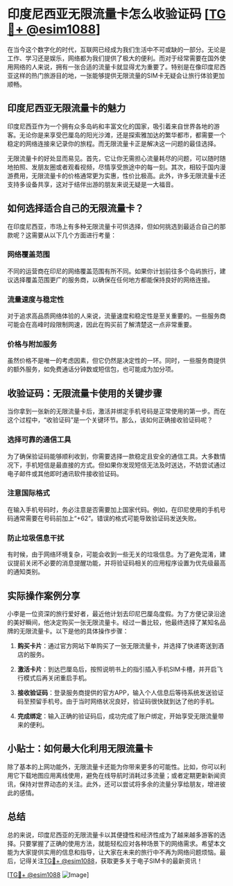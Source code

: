 # 印度尼西亚无限流量卡怎么收验证码 [[TG💪+ @esim1088](https://t.me/s/esim1088)]

在当今这个数字化的时代，互联网已经成为我们生活中不可或缺的一部分。无论是工作、学习还是娱乐，网络都为我们提供了极大的便利。而对于经常需要在国外使用网络的人来说，拥有一张合适的流量卡就显得尤为重要了。特别是在像印度尼西亚这样的热门旅游目的地，一张能够提供无限流量的SIM卡无疑会让旅行体验更加顺畅。

## 印度尼西亚无限流量卡的魅力

印度尼西亚作为一个拥有众多岛屿和丰富文化的国家，吸引着来自世界各地的游客。无论你是来享受巴厘岛的阳光沙滩，还是探索雅加达的繁华都市，都需要一个稳定的网络连接来记录你的旅程。而无限流量卡正是解决这一问题的最佳选择。

无限流量卡的好处显而易见。首先，它让你无需担心流量耗尽的问题，可以随时随地拍照、发朋友圈或者观看视频，尽情享受旅途中的每一刻。其次，相较于国内漫游费用，无限流量卡的价格通常更为实惠，性价比极高。此外，许多无限流量卡还支持多设备共享，这对于结伴出游的朋友来说无疑是一大福音。

## 如何选择适合自己的无限流量卡？

在印度尼西亚，市场上有多种无限流量卡可供选择，但如何挑选到最适合自己的那款呢？这需要从以下几个方面进行考量：

### 网络覆盖范围

不同的运营商在印尼的网络覆盖范围有所不同。如果你计划前往多个岛屿旅行，建议选择覆盖范围更广的服务商，以确保在任何地方都能保持良好的网络连接。

### 流量速度与稳定性

对于追求高品质网络体验的人来说，流量速度和稳定性是至关重要的。一些服务商可能会在高峰时段限制网速，因此在购买前了解清楚这一点非常重要。

### 价格与附加服务

虽然价格不是唯一的考虑因素，但它仍然是决定性的一环。同时，一些服务商提供的额外服务，如免费通话分钟数或短信包，也可能成为加分项。

## 收验证码：无限流量卡使用的关键步骤

当你拿到一张新的无限流量卡后，激活并绑定手机号码是正常使用的第一步。而在这个过程中，“收验证码”是一个关键环节。那么，该如何正确接收验证码呢？

### 选择可靠的通信工具

为了确保验证码能够顺利收到，你需要选择一款稳定且安全的通信工具。大多数情况下，手机短信是最直接的方式。但如果你发现短信无法及时送达，不妨尝试通过电子邮件或其他即时通讯软件接收验证码。

### 注意国际格式

在输入手机号码时，务必注意是否需要加上国家代码。例如，在印尼使用的手机号码通常需要在号码前加上“+62”。错误的格式可能导致验证码发送失败。

### 防止垃圾信息干扰

有时候，由于网络环境复杂，可能会收到一些无关的垃圾信息。为了避免混淆，建议提前关闭不必要的消息提醒功能，并将验证码相关的应用程序设置为优先级最高的通知类别。

## 实际操作案例分享

小李是一位资深的旅行爱好者，最近他计划去印尼巴厘岛度假。为了方便记录沿途的美好瞬间，他决定购买一张无限流量卡。经过一番比较，他最终选择了某知名品牌的无限流量卡。以下是他的具体操作步骤：

1. **购买卡片**：通过官方网站下单购买了一张无限流量卡，并选择了快递寄送到酒店的服务。
   
2. **激活卡片**：到达巴厘岛后，按照说明书上的指引插入手机SIM卡槽，并开启飞行模式后再关闭重启手机。

3. **接收验证码**：登录服务商提供的官方APP，输入个人信息后等待系统发送验证码至预留手机号。由于当时网络状况良好，验证码很快就到达了他的手机。

4. **完成绑定**：输入正确的验证码后，成功完成了账户绑定，开始享受无限流量带来的便利。

## 小贴士：如何最大化利用无限流量卡

除了基本的上网功能外，无限流量卡还能为你带来更多的可能性。比如，你可以利用它下载地图应用离线使用，避免在线导航时消耗过多流量；或者定期更新新闻资讯，保持对世界动态的关注。此外，还可以尝试将多余的流量分享给朋友，增进彼此的感情。

## 总结

总的来说，印度尼西亚的无限流量卡以其便捷性和经济性成为了越来越多游客的选择。只要掌握了正确的使用方法，就能轻松应对各种场景下的网络需求。希望本文能为大家提供实用的信息和指导，让大家在未来的旅行中不再为网络问题烦恼。最后，记得关注[TG💪+ @esim1088](https://t.me/s/esim1088)，获取更多关于电子SIM卡的最新资讯！

[[TG💪+ @esim1088](https://t.me/s/esim1088) ![Image](https://i.postimg.cc/4NQfJmqS/Snipaste-2025-05-13-00-14-12.png)]